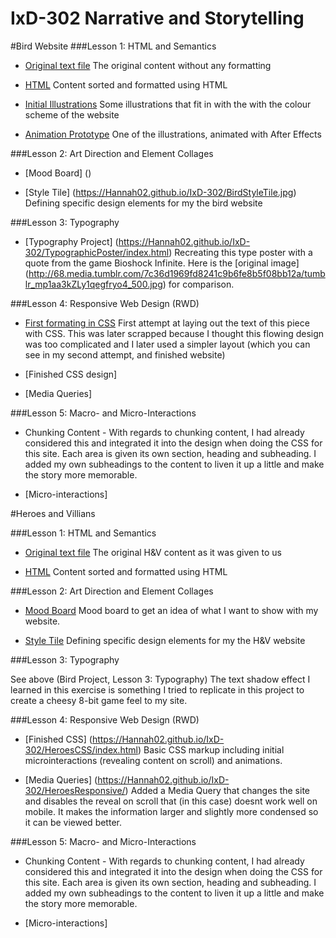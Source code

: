 # IxD-302 Narrative and Storytelling

#Bird Website
###Lesson 1: HTML and Semantics

- [Original text file](https://Hannah02.github.io/IxD-302/finding-an-extinct-new-zealand-bird.txt)
The original content without any formatting

- [HTML](https://Hannah02.github.io/IxD-302/finding-an-extinct-new-zealand-bird.html)
Content sorted and formatted using HTML

- [Initial Illustrations](https://Hannah02.github.io/IxD-302/NZ.jpg)
Some illustrations that fit in with the with the colour scheme of the website

- [Animation Prototype](https://dribbble.com/shots/3025492-Landscape-for-New-Zealand-Bird-Project)
One of the illustrations, animated with After Effects

###Lesson 2: Art Direction and Element Collages

- [Mood Board] ()

- [Style Tile] (https://Hannah02.github.io/IxD-302/BirdStyleTile.jpg) 
Defining specific design elements for my the bird website

###Lesson 3: Typography

- [Typography Project] (https://Hannah02.github.io/IxD-302/TypographicPoster/index.html) 
Recreating this type poster with a quote from the game Bioshock Infinite.
Here is the [original image] (http://68.media.tumblr.com/7c36d1969fd8241c9b6fe8b5f08bb12a/tumblr_mp1aa3kZLy1qegfryo4_500.jpg) for comparison. 

###Lesson 4: Responsive Web Design (RWD)

- [First formating in CSS](https://Hannah02.github.io/IxD-302/Bird/index.html)
First attempt at laying out the text of this piece with CSS. This was later scrapped because I thought this flowing design was too complicated and I later used a simpler layout (which you can see in my second attempt, and finished website)

- [Finished CSS design]

- [Media Queries]

###Lesson 5: Macro- and Micro-Interactions

- Chunking Content -
With regards to chunking content, I had already considered this and integrated it into the design when doing the CSS for this site. Each area is given its own section, heading and subheading. I added my own subheadings to the content to liven it up a little and make the story more memorable. 

- [Micro-interactions]


#Heroes and Villians

###Lesson 1: HTML and Semantics

- [Original text file](https://Hannah02.github.io/IxD-302/HeroesMarkup/HTMLandSemantics.pdf)
The original H&V content as it was given to us

- [HTML](https://Hannah02.github.io/IxD-302/HeroesMarkup/index.html)
Content sorted and formatted using HTML

###Lesson 2: Art Direction and Element Collages

- [Mood Board](https://niice.co/m/94ca86dbd05687d149b4b5aea6fbe644)
Mood board to get an idea of what I want to show with my website.

- [Style Tile](https://Hannah02.github.io/IxD-302/HeroesAndVilliansStyleTile.jpg)
Defining specific design elements for my the H&V website

###Lesson 3: Typography

See above (Bird Project, Lesson 3: Typography)
The text shadow effect I learned in this exercise is something I tried to replicate in this project to create a cheesy 8-bit game feel to my site.

###Lesson 4: Responsive Web Design (RWD)

- [Finished CSS] (https://Hannah02.github.io/IxD-302/HeroesCSS/index.html) 
Basic CSS markup including initial microinteractions (revealing content on scroll) and animations.

- [Media Queries] (https://Hannah02.github.io/IxD-302/HeroesResponsive/)
Added a Media Query that changes the site and disables the reveal on scroll that (in this case) doesnt work well on mobile.
It makes the information larger and slightly more condensed so it can be viewed better.


###Lesson 5: Macro- and Micro-Interactions

- Chunking Content -
With regards to chunking content, I had already considered this and integrated it into the design when doing the CSS for this site. Each area is given its own section, heading and subheading. I added my own subheadings to the content to liven it up a little and make the story more memorable. 

- [Micro-interactions]
